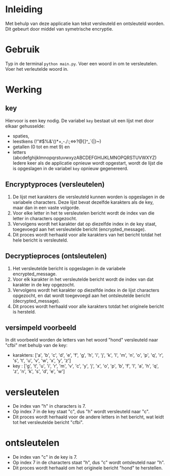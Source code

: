 # Inleiding
Met behulp van deze applicatie kan tekst versleuteld en ontsleuteld worden.
Dit gebeurt door middel van symetrische encryptie.

# Gebruik
Typ in de terminal `python main.py`.
Voer een woord in om te versleutelen.
Voer het verleutelde woord in.

# Werking

## key
Hiervoor is een key nodig.
De variabel `key` bestaat uit een lijst met door elkaar gehusselde:
- spaties, 
- leestkens (!"#$%&'()*+,-./:;<=>?@[\]^_`{|}~)
- getallen (0 tot en met 9) en 
- letters (abcdefghijklmnopqrstuvwxyzABCDEFGHIJKLMNOPQRSTUVWXYZ)
Iedere keer als de applicatie opnieuw wordt opgestart, wordt de lijst die is opgeslagen in de variabel `key` opnieuw gegenereerd. 

## Encryptyproces (versleutelen)
1. De lijst met karakters die versleuteld kunnen worden is opgeslagen in de variabele characters. Deze lijst bevat dezelfde karakters als de key, maar dan in een vaste volgorde.
2. Voor elke letter in het te versleutelen bericht wordt de index van die letter in characters opgezocht.
3. Vervolgens wordt het karakter dat op diezelfde index in de key staat, toegevoegd aan het versleutelde bericht (encrypted_message).
4. Dit proces wordt herhaald voor alle karakters van het bericht totdat het hele bericht is versleuteld.


## Decryptieproces (ontsleutelen)
1. Het versleutelde bericht is opgeslagen in de variabele encrypted_message.
2. Voor elk karakter in het versleutelde bericht wordt de index van dat karakter in de key opgezocht.
3. Vervolgens wordt het karakter op diezelfde index in de lijst characters opgezocht, en dat wordt toegevoegd aan het ontsleutelde bericht (decrypted_message).
4. Dit proces wordt herhaald voor alle karakters totdat het originele bericht is hersteld.


## versimpeld voorbeeld
In dit voorbeeld worden de letters van het woord "hond" versleuteld naar "cfbi" met behulp van de key:
- karakters: ['a', 'b', 'c', 'd', 'e', 'f', 'g', 'h', 'i', 'j', 'k', 'l', 'm', 'n', 'o', 'p', 'q', 'r', 's', 't', 'u', 'v', 'w', 'x', 'y', 'z']
- key      : ['g', 't', 'u', 'i', 'r', 'm', 'v', 'c', 'y', 'j', 'x', 'o', 'p', 'b', 'f', 'l', 'a', 'h', 'q', 'z', 'n', 'k', 's', 'd', 'e', 'w']


# versleutelen
- De index van "h" in characters is 7.
- Op index 7 in de key staat "c", dus "h" wordt versleuteld naar "c".
- Dit proces wordt herhaald voor de andere letters in het bericht, wat leidt tot het versleutelde bericht "cfbi".

# ontsleutelen
- De index van "c" in de key is 7.
- Op index 7 in de characters staat "h", dus "c" wordt ontsleuteld naar "h".
- Dit proces wordt herhaald om het originele bericht "hond" te herstellen.



